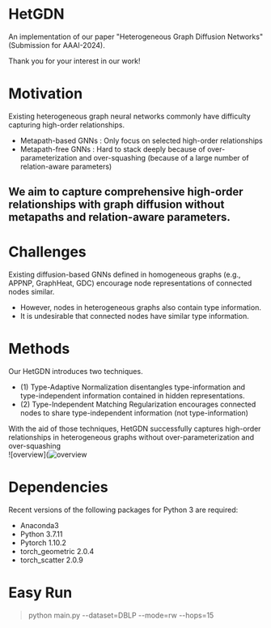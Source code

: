 # HetGDN
An implementation of our paper "Heterogeneous Graph Diffusion Networks" (Submission for AAAI-2024).

Thank you for your interest in our work!  

# Motivation  
Existing heterogeneous graph neural networks commonly have difficulty capturing high-order relationships.  
- Metapath-based GNNs : Only focus on selected high-order relationships  
- Metapath-free GNNs : Hard to stack deeply because of over-parameterization and over-squashing (because of a large number of relation-aware parameters)
## We aim to capture comprehensive high-order relationships with graph diffusion without metapaths and relation-aware parameters.  

# Challenges    
Existing diffusion-based GNNs defined in homogeneous graphs (e.g., APPNP, GraphHeat, GDC) encourage node representations of connected nodes similar.  
- However, nodes in heterogeneous graphs also contain type information.
- It is undesirable that connected nodes have similar type information.

# Methods  
Our HetGDN introduces two techniques.  
- (1) Type-Adaptive Normalization disentangles type-information and type-independent information contained in hidden representations.   
- (2) Type-Independent Matching Regularization encourages connected nodes to share type-independent information (not type-information)    

With the aid of those techniques, HetGDN successfully captures high-order relationships in heterogeneous graphs without over-parameterization and over-squashing  
![overview](![overview](https://github.com/SeongJinAhn/HetGDN/assets/37531907/189708a2-b88f-412c-a65c-9f80d5771912)


# Dependencies
Recent versions of the following packages for Python 3 are required:

* Anaconda3
* Python 3.7.11  
* Pytorch 1.10.2  
* torch_geometric 2.0.4  
* torch_scatter 2.0.9  

# Easy Run
> python main.py --dataset=DBLP --mode=rw --hops=15
